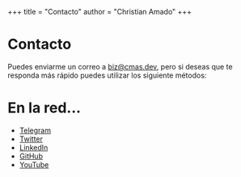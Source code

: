 +++
title = "Contacto"
author = "Christian Amado"
+++

# Contacto
Puedes enviarme un correo a biz@cmas.dev, pero si deseas que te responda más rápido puedes utilizar los siguiente métodos:


# En la red...
- [Telegram](https://t.me/cmasdev)
- [Twitter](https://twitter.com/christianamado/)
- [LinkedIn](https://www.linkedin.com/in/christianamado/)
- [GitHub](https://github.com/cmasdev/)
- [YouTube](https://www.youtube.com/channel/UCehbcF2wgg5TBGtaWlMEvyw)
  